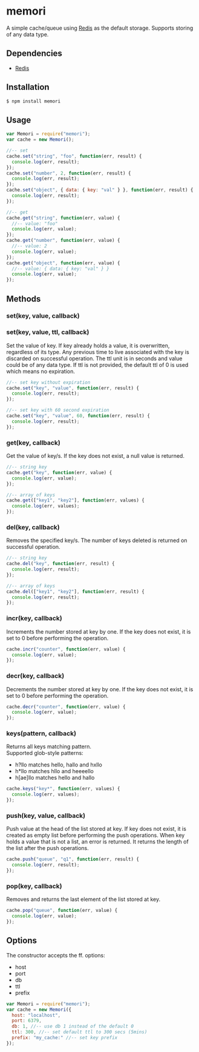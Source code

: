 # memori

A simple cache/queue using [Redis](http://redis.io/) as the default storage. Supports storing of any data type.


## Dependencies

* [Redis](https://github.com/mranney/node_redis)


## Installation

```sh
$ npm install memori
```

## Usage

```javascript
var Memori = require("memori");
var cache = new Memori();

//-- set
cache.set("string", "foo", function(err, result) {
  console.log(err, result);
});
cache.set("number", 2, function(err, result) {
  console.log(err, result);
});
cache.set("object", { data: { key: "val" } }, function(err, result) {
  console.log(err, result);
});

//-- get
cache.get("string", function(err, value) {
  //-- value: "foo"
  console.log(err, value);
});
cache.get("number", function(err, value) {
  //-- value: 2
  console.log(err, value);
});
cache.get("object", function(err, value) {
  //-- value: { data: { key: "val" } }
  console.log(err, value);
});
```

## Methods

### set(key, value, callback)
### set(key, value, ttl, callback)

Set the value of key. If key already holds a value, it is overwritten, regardless of its type. Any previous time to live associated with the key is discarded on successful operation. The ttl unit is in seconds and value could be of any data type. If ttl is not provided, the default ttl of 0 is used which means no expiration.

```javascript
//-- set key without expiration
cache.set("key", "value", function(err, result) {
  console.log(err, result);
});

//-- set key with 60 second expiration
cache.set("key", "value", 60, function(err, result) {
  console.log(err, result);
});
```

### get(key, callback)

Get the value of key/s. If the key does not exist, a null value is returned. 

```javascript
//-- string key
cache.get("key", function(err, value) {
  console.log(err, value);
});

//-- array of keys
cache.get(["key1", "key2"], function(err, values) {
  console.log(err, values);
});
```

### del(key, callback)

Removes the specified key/s. The number of keys deleted is returned on successful operation.

```javascript
//-- string key
cache.del("key", function(err, result) {
  console.log(err, result);
});

//-- array of keys
cache.del(["key1", "key2"], function(err, result) {
  console.log(err, result);
});
```

### incr(key, callback)

Increments the number stored at key by one. If the key does not exist, it is set to 0 before performing the operation.

```javascript
cache.incr("counter", function(err, value) {
  console.log(err, value);
});
```

### decr(key, callback)

Decrements the number stored at key by one. If the key does not exist, it is set to 0 before performing the operation.

```javascript
cache.decr("counter", function(err, value) {
  console.log(err, value);
});
```

### keys(pattern, callback)

Returns all keys matching pattern.  
Supported glob-style patterns:
* h?llo matches hello, hallo and hxllo
* h\*llo matches hllo and heeeello
* h[ae]llo matches hello and hallo

```javascript
cache.keys("key*", function(err, values) {
  console.log(err, values);
});
```

### push(key, value, callback)

Push value at the head of the list stored at key. If key does not exist, it is created as empty list before performing the push operations. When key holds a value that is not a list, an error is returned. It returns the length of the list after the push operations.

```javascript
cache.push("queue", "q1", function(err, result) {
  console.log(err, result);
});
```

### pop(key, callback)

Removes and returns the last element of the list stored at key.

```javascript
cache.pop("queue", function(err, value) {
  console.log(err, value);
});
```

## Options

The constructor accepts the ff. options:

* host
* port
* db
* ttl
* prefix

```javascript
var Memori = require("memori");
var cache = new Memori({
  host: "localhost",
  port: 6379,
  db: 1, //-- use db 1 instead of the default 0
  ttl: 300, //-- set default ttl to 300 secs (5mins)
  prefix: "my_cache:" //-- set key prefix
});
```
